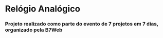 # Relógio Analógico

### Projeto realizado como parte do evento de 7 projetos em 7 dias, organizado pela B7Web